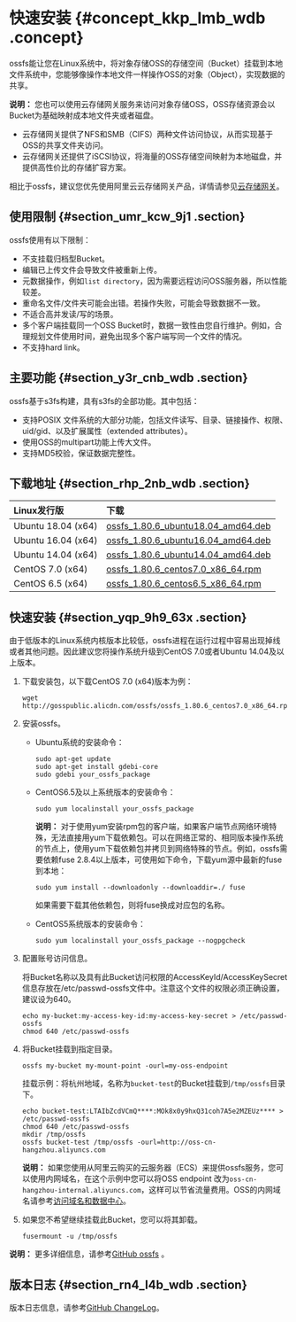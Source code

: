 # 快速安装 {#concept_kkp_lmb_wdb .concept}

ossfs能让您在Linux系统中，将对象存储OSS的存储空间（Bucket）挂载到本地文件系统中，您能够像操作本地文件一样操作OSS的对象（Object），实现数据的共享。

**说明：** 您也可以使用云存储网关服务来访问对象存储OSS，OSS存储资源会以Bucket为基础映射成本地文件夹或者磁盘。

-   云存储网关提供了NFS和SMB（CIFS）两种文件访问协议，从而实现基于OSS的共享文件夹访问。
-   云存储网关还提供了iSCSI协议，将海量的OSS存储空间映射为本地磁盘，并提供高性价比的存储扩容方案。

相比于ossfs，建议您优先使用阿里云云存储网关产品，详情请参见[云存储网关](../../../../cn.zh-CN/最佳实践/通过云存储网关使用OSS服务/应用场景.md#)。

## 使用限制 {#section_umr_kcw_9j1 .section}

ossfs使用有以下限制：

-   不支挂载归档型Bucket。
-   编辑已上传文件会导致文件被重新上传。
-   元数据操作，例如`list directory`，因为需要远程访问OSS服务器，所以性能较差。
-   重命名文件/文件夹可能会出错。若操作失败，可能会导致数据不一致。
-   不适合高并发读/写的场景。
-   多个客户端挂载同一个OSS Bucket时，数据一致性由您自行维护。例如，合理规划文件使用时间，避免出现多个客户端写同一个文件的情况。
-   不支持hard link。

## 主要功能 {#section_y3r_cnb_wdb .section}

ossfs基于s3fs构建，具有s3fs的全部功能。其中包括：

-   支持POSIX 文件系统的大部分功能，包括文件读写、目录、链接操作、权限、uid/gid、以及扩展属性（extended attributes）。
-   使用OSS的multipart功能上传大文件。
-   支持MD5校验，保证数据完整性。

## 下载地址 {#section_rhp_2nb_wdb .section}

|Linux发行版|下载|
|:-------|:-|
|Ubuntu 18.04 \(x64\)|[ossfs\_1.80.6\_ubuntu18.04\_amd64.deb](http://gosspublic.alicdn.com/ossfs/ossfs_1.80.6_ubuntu18.04_amd64.deb)|
|Ubuntu 16.04 \(x64\)|[ossfs\_1.80.6\_ubuntu16.04\_amd64.deb](http://gosspublic.alicdn.com/ossfs/ossfs_1.80.6_ubuntu16.04_amd64.deb)|
|Ubuntu 14.04 \(x64\)|[ossfs\_1.80.6\_ubuntu14.04\_amd64.deb](http://gosspublic.alicdn.com/ossfs/ossfs_1.80.6_ubuntu14.04_amd64.deb)|
|CentOS 7.0 \(x64\)|[ossfs\_1.80.6\_centos7.0\_x86\_64.rpm](http://gosspublic.alicdn.com/ossfs/ossfs_1.80.6_centos7.0_x86_64.rpm)|
|CentOS 6.5 \(x64\)|[ossfs\_1.80.6\_centos6.5\_x86\_64.rpm](http://gosspublic.alicdn.com/ossfs/ossfs_1.80.6_centos6.5_x86_64.rpm)|

## 快速安装 {#section_yqp_9h9_63x .section}

由于低版本的Linux系统内核版本比较低，ossfs进程在运行过程中容易出现掉线或者其他问题。因此建议您将操作系统升级到CentOS 7.0或者Ubuntu 14.04及以上版本。

1.  下载安装包，以下载CentOS 7.0 \(x64\)版本为例：

    ``` {#codeblock_qhn_s61_j2t}
    wget http://gosspublic.alicdn.com/ossfs/ossfs_1.80.6_centos7.0_x86_64.rpm
    ```

2.  安装ossfs。
    -   Ubuntu系统的安装命令：

        ``` {#codeblock_rnb_o2r_9v1}
        sudo apt-get update
        sudo apt-get install gdebi-core
        sudo gdebi your_ossfs_package
        ```

    -   CentOS6.5及以上系统版本的安装命令：

        ``` {#codeblock_oez_ef1_1k8}
        sudo yum localinstall your_ossfs_package
        ```

        **说明：** 对于使用yum安装rpm包的客户端，如果客户端节点网络环境特殊，无法直接用yum下载依赖包。可以在网络正常的、相同版本操作系统的节点上，使用yum下载依赖包并拷贝到网络特殊的节点。例如，ossfs需要依赖fuse 2.8.4以上版本，可使用如下命令，下载yum源中最新的fuse到本地：

        ``` {#codeblock_uly_old_bm8}
        sudo yum install --downloadonly --downloaddir=./ fuse
        ```

        如果需要下载其他依赖包，则将fuse换成对应包的名称。

    -   CentOS5系统版本的安装命令：

        ``` {#codeblock_bq4_s9x_i3i}
        sudo yum localinstall your_ossfs_package --nogpgcheck
        ```

3.  配置账号访问信息。

    将Bucket名称以及具有此Bucket访问权限的AccessKeyId/AccessKeySecret信息存放在/etc/passwd-ossfs文件中。注意这个文件的权限必须正确设置，建议设为640。

    ``` {#codeblock_gnw_mm0_fft}
    echo my-bucket:my-access-key-id:my-access-key-secret > /etc/passwd-ossfs
    chmod 640 /etc/passwd-ossfs
    ```

4.  将Bucket挂载到指定目录。

    ``` {#codeblock_948_obu_o9m}
    ossfs my-bucket my-mount-point -ourl=my-oss-endpoint
    ```

    挂载示例：将杭州地域，名称为`bucket-test`的Bucket挂载到`/tmp/ossfs`目录下。

    ``` {#codeblock_4iz_hme_pkv}
    echo bucket-test:LTAIbZcdVCmQ****:MOk8x0y9hxQ31coh7A5e2MZEUz**** > /etc/passwd-ossfs
    chmod 640 /etc/passwd-ossfs
    mkdir /tmp/ossfs
    ossfs bucket-test /tmp/ossfs -ourl=http://oss-cn-hangzhou.aliyuncs.com
    ```

    **说明：** 如果您使用从阿里云购买的云服务器（ECS）来提供ossfs服务，您可以使用内网域名，在这个示例中您可以将OSS endpoint 改为`oss-cn-hangzhou-internal.aliyuncs.com`，这样可以节省流量费用。OSS的内网域名请参考[访问域名和数据中心](../../../../cn.zh-CN/开发指南/访问域名（Endpoint）/访问域名和数据中心.md#)。

5.  如果您不希望继续挂载此Bucket，您可以将其卸载。

    ``` {#codeblock_7x6_22r_dxl}
    fusermount -u /tmp/ossfs
    ```


**说明：** 更多详细信息，请参考[GitHub ossfs](https://github.com/aliyun/ossfs#ossfs) 。

## 版本日志 {#section_rn4_l4b_wdb .section}

版本日志信息，请参考[GitHub ChangeLog](https://github.com/aliyun/ossfs/blob/master/ChangeLog)。

